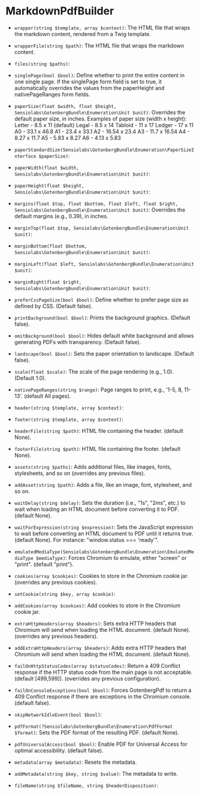 MarkdownPdfBuilder
==================

* `wrapper(string $template, array $context)`: 
The HTML file that wraps the markdown content, rendered from a Twig template.

* `wrapperFile(string $path)`: 
The HTML file that wraps the markdown content.

* `files(string $paths)`: 

* `singlePage(bool $bool)`: 
Define whether to print the entire content in one single page.
If the singlePage form field is set to true, it automatically overrides the values from the paperHeight and nativePageRanges form fields.

* `paperSize(float $width, float $height, Sensiolabs\GotenbergBundle\Enumeration\Unit $unit)`: 
Overrides the default paper size, in inches.
Examples of paper size (width x height):
Letter - 8.5 x 11 (default)
Legal - 8.5 x 14
Tabloid - 11 x 17
Ledger - 17 x 11
A0 - 33.1 x 46.8
A1 - 23.4 x 33.1
A2 - 16.54 x 23.4
A3 - 11.7 x 16.54
A4 - 8.27 x 11.7
A5 - 5.83 x 8.27
A6 - 4.13 x 5.83

* `paperStandardSize(Sensiolabs\GotenbergBundle\Enumeration\PaperSizeInterface $paperSize)`: 

* `paperWidth(float $width, Sensiolabs\GotenbergBundle\Enumeration\Unit $unit)`: 

* `paperHeight(float $height, Sensiolabs\GotenbergBundle\Enumeration\Unit $unit)`: 

* `margins(float $top, float $bottom, float $left, float $right, Sensiolabs\GotenbergBundle\Enumeration\Unit $unit)`: 
Overrides the default margins (e.g., 0.39), in inches.

* `marginTop(float $top, Sensiolabs\GotenbergBundle\Enumeration\Unit $unit)`: 

* `marginBottom(float $bottom, Sensiolabs\GotenbergBundle\Enumeration\Unit $unit)`: 

* `marginLeft(float $left, Sensiolabs\GotenbergBundle\Enumeration\Unit $unit)`: 

* `marginRight(float $right, Sensiolabs\GotenbergBundle\Enumeration\Unit $unit)`: 

* `preferCssPageSize(bool $bool)`: 
Define whether to prefer page size as defined by CSS. (Default false).

* `printBackground(bool $bool)`: 
Prints the background graphics. (Default false).

* `omitBackground(bool $bool)`: 
Hides default white background and allows generating PDFs with
transparency. (Default false).

* `landscape(bool $bool)`: 
Sets the paper orientation to landscape. (Default false).

* `scale(float $scale)`: 
The scale of the page rendering (e.g., 1.0). (Default 1.0).

* `nativePageRanges(string $range)`: 
Page ranges to print, e.g., '1-5, 8, 11-13'. (default All pages).

* `header(string $template, array $context)`: 

* `footer(string $template, array $context)`: 

* `headerFile(string $path)`: 
HTML file containing the header. (default None).

* `footerFile(string $path)`: 
HTML file containing the footer. (default None).

* `assets(string $paths)`: 
Adds additional files, like images, fonts, stylesheets, and so on (overrides any previous files).

* `addAsset(string $path)`: 
Adds a file, like an image, font, stylesheet, and so on.

* `waitDelay(string $delay)`: 
Sets the duration (i.e., "1s", "2ms", etc.) to wait when loading an HTML
document before converting it to PDF. (default None).

* `waitForExpression(string $expression)`: 
Sets the JavaScript expression to wait before converting an HTML
document to PDF until it returns true. (default None).
For instance: "window.status === 'ready'".

* `emulatedMediaType(Sensiolabs\GotenbergBundle\Enumeration\EmulatedMediaType $mediaType)`: 
Forces Chromium to emulate, either "screen" or "print". (default "print").

* `cookies(array $cookies)`: 
Cookies to store in the Chromium cookie jar. (overrides any previous cookies).

* `setCookie(string $key, array $cookie)`: 

* `addCookies(array $cookies)`: 
Add cookies to store in the Chromium cookie jar.

* `extraHttpHeaders(array $headers)`: 
Sets extra HTTP headers that Chromium will send when loading the HTML
document. (default None). (overrides any previous headers).

* `addExtraHttpHeaders(array $headers)`: 
Adds extra HTTP headers that Chromium will send when loading the HTML
document. (default None).

* `failOnHttpStatusCodes(array $statusCodes)`: 
Return a 409 Conflict response if the HTTP status code from
the main page is not acceptable. (default [499,599]). (overrides any previous configuration).

* `failOnConsoleExceptions(bool $bool)`: 
Forces GotenbergPdf to return a 409 Conflict response if there are
exceptions in the Chromium console. (default false).

* `skipNetworkIdleEvent(bool $bool)`: 

* `pdfFormat(?Sensiolabs\GotenbergBundle\Enumeration\PdfFormat $format)`: 
Sets the PDF format of the resulting PDF. (default None).

* `pdfUniversalAccess(bool $bool)`: 
Enable PDF for Universal Access for optimal accessibility. (default false).

* `metadata(array $metadata)`: 
Resets the metadata.

* `addMetadata(string $key, string $value)`: 
The metadata to write.

* `fileName(string $fileName, string $headerDisposition)`: 

